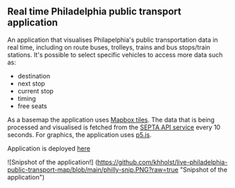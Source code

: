 ## Real time Philadelphia public transport application

An application that visualises Philapelphia's public transportation data in real time, including on route buses, trolleys, trains and bus stops/train stations.
It's possible to select specific vehicles to access more data such as:
- destination
- next stop
- current stop
- timing
- free seats

As a basemap the application uses [Mapbox tiles](https://www.mapbox.com/).
The data that is being processed and visualised is fetched from the [SEPTA API service](http://www3.septa.org/api/) every 10 seconds.
For graphics, the application uses [p5.js](https://p5js.org/).

Application is deployed [here](https://philadelphia-live-transit.herokuapp.com/)

![Snipshot of the application!] (https://github.com/khholst/live-philadelphia-public-transport-map/blob/main/philly-snip.PNG?raw=true "Snipshot of the application")
